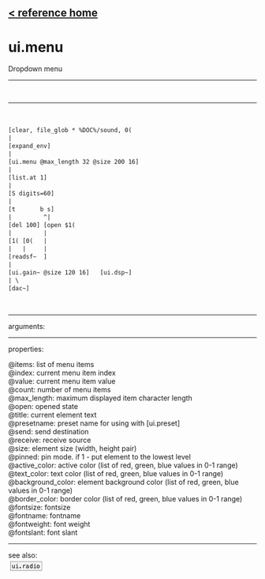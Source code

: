[< reference home](ceammc_lib.html)
---

# ui.menu


Dropdown menu

---

<br>


---


```


[clear, file_glob * %DOC%/sound, 0(
|
[expand_env]
|
[ui.menu @max_length 32 @size 200 16]
|
[list.at 1]
|
[S digits=60]
|
[t       b s]
|         ^|
[del 100] [open $1(
|         |
[1( [0(   |
|   |     |
[readsf~  ]
|
[ui.gain~ @size 120 16]   [ui.dsp~]
| \
[dac~]

            
```

---
arguments:


---
properties:

@items: list of menu items<br>
@index: current menu item index<br>
@value: current menu item value<br>
@count: number of menu
            items<br>
@max_length: 
            maximum displayed item character length<br>
@open: opened state<br>
@title: current element text<br>
@presetname: preset name for using with
            [ui.preset]<br>
@send: send destination<br>
@receive: receive source<br>
@size: element size (width, height
            pair)<br>
@pinned: pin mode. if 1 - put element
            to the lowest level<br>
@active_color: active color (list of
            red, green, blue values in 0-1 range)<br>
@text_color: text color (list of red,
            green, blue values in 0-1 range)<br>
@background_color: element
            background color (list of red, green, blue values in 0-1 range)<br>
@border_color: border color (list
            of red, green, blue values in 0-1 range)<br>
@fontsize: 
            fontsize<br>
@fontname: fontname<br>
@fontweight: font
            weight<br>
@fontslant: font
            slant<br>

---
see also:<br>
[![ui.radio](img/object_ui.radio.png)](ui.radio.html)
